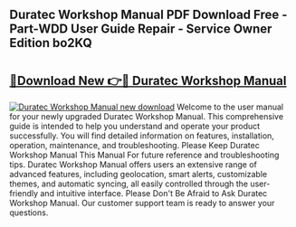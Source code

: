 ## Duratec Workshop Manual PDF Download Free - Part-WDD User Guide Repair - Service Owner Edition bo2KQ

# <h2><a href="http://bc57959.oget.top/?id=Duratec+Workshop+Manual">🔗Download New 👉🔴 Duratec Workshop Manual</a></h2>

[![Duratec Workshop Manual new download](https://i.imgur.com/5g1atiW.png)](http://bc57959.oget.top/?id=Duratec+Workshop+Manual)
Welcome to the user manual for your newly upgraded Duratec Workshop Manual. This comprehensive guide is intended to help you understand and operate your product successfully. You will find detailed information on features, installation, operation, maintenance, and troubleshooting. Please Keep Duratec Workshop Manual This Manual For future reference and troubleshooting tips. Duratec Workshop Manual offers users an extensive range of advanced features, including geolocation, smart alerts, customizable themes, and automatic syncing, all easily controlled through the user-friendly and intuitive interface. Please Don't Be Afraid to Ask Duratec Workshop Manual. Our customer support team is ready to answer your questions.
